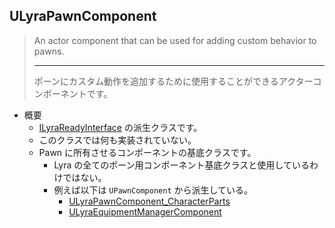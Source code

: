 ## ULyraPawnComponent

> An actor component that can be used for adding custom behavior to pawns.  
> 
> ----
> ポーンにカスタム動作を追加するために使用することができるアクターコンポーネントです。  

* 概要
	* [ILyraReadyInterface] の派生クラスです。
	* このクラスでは何も実装されていない。
	* Pawn に所有させるコンポーネントの基底クラスです。
		* Lyra の全てのポーン用コンポーネント基底クラスと使用しているわけではない。
		* 例えば以下は `UPawnComponent` から派生している。
			* [ULyraPawnComponent_CharacterParts]
			* [ULyraEquipmentManagerComponent]




<!--- ページ内のリンク --->

<!--- 自前の画像へのリンク --->

<!--- generated --->
[ULyraEquipmentManagerComponent]: ../../Lyra/Etc/ULyraEquipmentManagerComponent.md#ulyraequipmentmanagercomponent
[ULyraPawnComponent_CharacterParts]: ../../Lyra/Etc/ULyraPawnComponent_CharacterParts.md#ulyrapawncomponent_characterparts
[ILyraReadyInterface]: ../../Lyra/GameplayAbility/ILyraReadyInterface.md#ilyrareadyinterface
